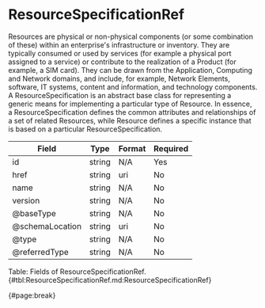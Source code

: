 <!--
    ATTENTION: This file was generated via gradle!
               Do NOT manually edit this file! Any such changes will be overwritten!
-->

# ResourceSpecificationRef

Resources are physical or non-physical components (or some combination of these) within an enterprise's infrastructure or inventory.
They are typically consumed or used by services (for example a physical port assigned to a service) or contribute to the realization of a Product (for example, a SIM card).
They can be drawn from the Application, Computing and Network domains, and include, for example, Network Elements, software, IT systems, content and information, and technology components.
A ResourceSpecification is an abstract base class for representing a generic means for implementing a particular type of Resource.
In essence, a ResourceSpecification defines the common attributes and relationships of a set of related Resources, while Resource defines a specific instance that is based on a particular ResourceSpecification.

| Field | Type | Format | Required |
| ------- | ------- | ------- | --- |
| id | string | N/A | Yes |
| href | string | uri | No |
| name | string | N/A | No |
| version | string | N/A | No |
| @baseType | string | N/A | No |
| @schemaLocation | string | uri | No |
| @type | string | N/A | No |
| @referredType | string | N/A | No |

Table: Fields of ResourceSpecificationRef. {#tbl:ResourceSpecificationRef.md:ResourceSpecificationRef}

{#page:break}
